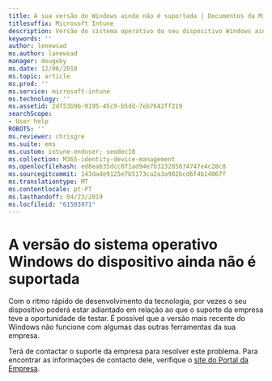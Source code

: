 ```yaml
---
title: A sua versão do Windows ainda não é suportada | Documentos da Microsoft
titlesuffix: Microsoft Intune
description: Versão do sistema operativo do seu dispositivo Windows ainda não é suportada.
keywords: ''
author: lenewsad
ms.author: lanewsad
manager: dougeby
ms.date: 12/06/2018
ms.topic: article
ms.prod: ''
ms.service: microsoft-intune
ms.technology: ''
ms.assetid: 2df53b9b-9195-45c9-b5dd-7eb7642ff219
searchScope:
- User help
ROBOTS: ''
ms.reviewer: chrisgre
ms.suite: ems
ms.custom: intune-enduser; seodec18
ms.collection: M365-identity-device-management
ms.openlocfilehash: ed8ea635dcc071ad94e7b323285674747e4c28c8
ms.sourcegitcommit: 143dade9125e7b5173ca2a3a902bcd6f4b14067f
ms.translationtype: MT
ms.contentlocale: pt-PT
ms.lasthandoff: 04/23/2019
ms.locfileid: "61503971"
---
```

# <a name="your-windows-devices-operating-system-version-isnt-yet-supported"></a>A versão do sistema operativo Windows do dispositivo ainda não é suportada

Com o ritmo rápido de desenvolvimento da tecnologia, por vezes o seu dispositivo poderá estar adiantado em relação ao que o suporte da empresa teve a oportunidade de testar. É possível que a versão mais recente do Windows não funcione com algumas das outras ferramentas da sua empresa. 

Terá de contactar o suporte da empresa para resolver este problema. Para encontrar as informações de contacto dele, verifique o [site do Portal da Empresa](https://go.microsoft.com/fwlink/?linkid=2010980).
